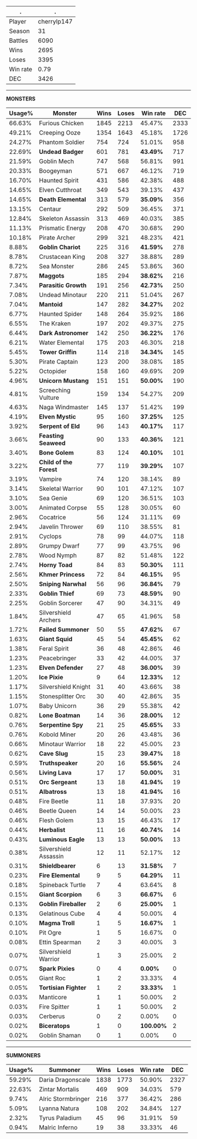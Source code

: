 .|.
|-|-
Player|cherrylp147
Season|31
Battles|6090
Wins|2695
Loses|3395
Win rate|0.79
DEC|3426

---
**MONSTERS**

Usage%|Monster|Wins|Loses|Win rate|DEC|
-|-|-|-|-|-|
66.63%|Furious Chicken|1845|2213|45.47%|2333|
49.21%|Creeping Ooze|1354|1643|45.18%|1726|
24.27%|Phantom Soldier|754|724|51.01%|958|
22.69%|**Undead Badger**|601|781|**43.49%**|717|
21.59%|Goblin Mech|747|568|56.81%|991|
20.33%|Boogeyman|571|667|46.12%|719|
16.70%|Haunted Spirit|431|586|42.38%|488|
14.65%|Elven Cutthroat|349|543|39.13%|437|
14.65%|**Death Elemental**|313|579|**35.09%**|356|
13.15%|Centaur|292|509|36.45%|371|
12.84%|Skeleton Assassin|313|469|40.03%|385|
11.13%|Prismatic Energy|208|470|30.68%|290|
10.18%|Pirate Archer|299|321|48.23%|421|
8.88%|**Goblin Chariot**|225|316|**41.59%**|278|
8.78%|Crustacean King|208|327|38.88%|289|
8.72%|Sea Monster|286|245|53.86%|360|
7.87%|**Maggots**|185|294|**38.62%**|216|
7.34%|**Parasitic Growth**|191|256|**42.73%**|250|
7.08%|Undead Minotaur|220|211|51.04%|267|
7.04%|**Mantoid**|147|282|**34.27%**|202|
6.77%|Haunted Spider|148|264|35.92%|186|
6.55%|The Kraken|197|202|49.37%|275|
6.44%|**Dark Astronomer**|142|250|**36.22%**|176|
6.21%|Water Elemental|175|203|46.30%|218|
5.45%|**Tower Griffin**|114|218|**34.34%**|145|
5.30%|Pirate Captain|123|200|38.08%|185|
5.22%|Octopider|158|160|49.69%|209|
4.96%|**Unicorn Mustang**|151|151|**50.00%**|190|
4.81%|Screeching Vulture|159|134|54.27%|209|
4.63%|Naga Windmaster|145|137|51.42%|199|
4.19%|**Elven Mystic**|95|160|**37.25%**|125|
3.92%|**Serpent of Eld**|96|143|**40.17%**|117|
3.66%|**Feasting Seaweed**|90|133|**40.36%**|121|
3.40%|**Bone Golem**|83|124|**40.10%**|101|
3.22%|**Child of the Forest**|77|119|**39.29%**|107|
3.19%|Vampire|74|120|38.14%|89|
3.14%|Skeletal Warrior|90|101|47.12%|107|
3.10%|Sea Genie|69|120|36.51%|103|
3.00%|Animated Corpse|55|128|30.05%|60|
2.96%|Cocatrice|56|124|31.11%|69|
2.94%|Javelin Thrower|69|110|38.55%|81|
2.91%|Cyclops|78|99|44.07%|118|
2.89%|Grumpy Dwarf|77|99|43.75%|96|
2.78%|Wood Nymph|87|82|51.48%|122|
2.74%|**Horny Toad**|84|83|**50.30%**|111|
2.56%|**Khmer Princess**|72|84|**46.15%**|95|
2.50%|**Sniping Narwhal**|56|96|**36.84%**|79|
2.33%|**Goblin Thief**|69|73|**48.59%**|90|
2.25%|Goblin Sorcerer|47|90|34.31%|49|
1.84%|Silvershield Archers|47|65|41.96%|58|
1.72%|**Failed Summoner**|50|55|**47.62%**|67|
1.63%|**Giant Squid**|45|54|**45.45%**|62|
1.38%|Feral Spirit|36|48|42.86%|46|
1.23%|Peacebringer|33|42|44.00%|37|
1.23%|**Elven Defender**|27|48|**36.00%**|39|
1.20%|**Ice Pixie**|9|64|**12.33%**|12|
1.17%|Silvershield Knight|31|40|43.66%|38|
1.15%|Stonesplitter Orc|30|40|42.86%|35|
1.07%|Baby Unicorn|36|29|55.38%|42|
0.82%|**Lone Boatman**|14|36|**28.00%**|12|
0.76%|**Serpentine Spy**|21|25|**45.65%**|33|
0.76%|Kobold Miner|20|26|43.48%|36|
0.66%|Minotaur Warrior|18|22|45.00%|23|
0.62%|**Cave Slug**|15|23|**39.47%**|18|
0.59%|**Truthspeaker**|20|16|**55.56%**|24|
0.56%|**Living Lava**|17|17|**50.00%**|31|
0.51%|**Orc Sergeant**|13|18|**41.94%**|19|
0.51%|**Albatross**|13|18|**41.94%**|16|
0.48%|Fire Beetle|11|18|37.93%|20|
0.46%|Beetle Queen|14|14|50.00%|23|
0.46%|Flesh Golem|13|15|46.43%|17|
0.44%|**Herbalist**|11|16|**40.74%**|14|
0.43%|**Luminous Eagle**|13|13|**50.00%**|13|
0.38%|Silvershield Assassin|12|11|52.17%|12|
0.31%|**Shieldbearer**|6|13|**31.58%**|7|
0.23%|**Fire Elemental**|9|5|**64.29%**|11|
0.18%|Spineback Turtle|7|4|63.64%|8|
0.15%|**Giant Scorpion**|6|3|**66.67%**|6|
0.13%|**Goblin Fireballer**|2|6|**25.00%**|1|
0.13%|Gelatinous Cube|4|4|50.00%|4|
0.10%|**Magma Troll**|1|5|**16.67%**|1|
0.10%|Pit Ogre|1|5|16.67%|0|
0.08%|Ettin Spearman|2|3|40.00%|3|
0.07%|Silvershield Warrior|1|3|25.00%|2|
0.07%|**Spark Pixies**|0|4|**0.00%**|0|
0.05%|Giant Roc|1|2|33.33%|4|
0.05%|**Tortisian Fighter**|1|2|**33.33%**|1|
0.03%|Manticore|1|1|50.00%|2|
0.03%|Fire Spitter|1|1|50.00%|2|
0.03%|Cerberus|0|2|0.00%|0|
0.02%|**Biceratops**|1|0|**100.00%**|2|
0.02%|Goblin Shaman|0|1|0.00%|0|

---
**SUMMONERS**

Usage%|Summoner|Wins|Loses|Win rate|DEC|
-|-|-|-|-|-|
59.29%|Daria Dragonscale|1838|1773|50.90%|2327|
22.63%|Zintar Mortalis|469|909|34.03%|579|
9.74%|Alric Stormbringer|216|377|36.42%|286|
5.09%|Lyanna Natura|108|202|34.84%|127|
2.32%|Tyrus Paladium|45|96|31.91%|59|
0.94%|Malric Inferno|19|38|33.33%|46|
